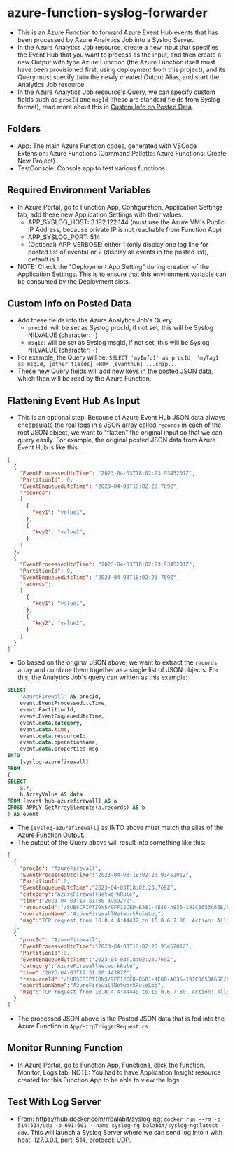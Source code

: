 # azure-function-syslog-forwarder

- This is an Azure Function to forward Azure Event Hub events that has been processed by Azure Analytics Job into a Syslog Server.
- In the Azure Analytics Job resource, create a new Input that specifies the Event Hub that you want to process as the input, and then create a new Output with type Azure Function (the Azure Function itself must have been provisioned first, using deployment from this project), and its Query must specify `INTO` the newly created Output Alias, and start the Analytics Job resource.
- In the Azure Analytics Job resource's Query, we can specify custom fields such as `procId` and `msgId` (these are standard fields from Syslog format), read more about this in [Custom Info on Posted Data](#custom-info-on-posted-data).

## Folders

- App: The main Azure Function codes, generated with VSCode Extension: Azure Functions (Command Pallette: Azure Functions: Create New Project)
- TestConsole: Console app to test various functions

## Required Environment Variables

- In Azure Portal, go to Function App, Configuration, Application Settings tab, add these new Application Settings with their values:
  - APP_SYSLOG_HOST: 3.192.122.144 (must use the Azure VM's Public IP Address, because private IP is not reachable from Function App)
  - APP_SYSLOG_PORT: 514
  - (Optional) APP_VERBOSE: either 1 (only display one log line for posted list of events) or 2 (display all events in the posted list), default is 1
- NOTE: Check the "Deployment App Setting" during creation of the Application Settings. This is to ensure that this environment variable can be consumed by the Deployment slots.

## Custom Info on Posted Data

- Add these fields into the Azure Analytics Job's Query:
  - `procId`: will be set as Syslog procId, if not set, this will be Syslog NILVALUE (character: `-`)
  - `msgId`: will be set as Syslog msgId, if not set, this will be Syslog NILVALUE (character: `-`)
- For example, the Query will be: `SELECT 'myInfo1' as procId, 'myTag1' as msgId, [other fields] FROM [eventhub] ...snip...`
- These new Query fields will add new keys in the posted JSON data, which then will be read by the Azure Function.

## Flattening Event Hub As Input

- This is an optional step. Because of Azure Event Hub JSON data always encapsulate the real logs in a JSON array called `records` in each of the root JSON object, we want to "flatten" the original input so that we can query easily. For example, the original posted JSON data from Azure Event Hub is like this:

```json
[
  {
    "EventProcessedUtcTime": "2023-04-03T18:02:23.9345201Z",
    "PartitionId": 0,
    "EventEnqueuedUtcTime": "2023-04-03T18:02:23.769Z",
    "records": 
    [
      {
        "key1": "value1",
      },
      {
        "key2": "value2",
      }
    ]
  },
  {
    "EventProcessedUtcTime": "2023-04-03T18:02:23.9345201Z",
    "PartitionId": 0,
    "EventEnqueuedUtcTime": "2023-04-03T18:02:23.769Z",
    "records": 
    [
      {
        "key1": "value1",
      },
      {
        "key2": "value2",
      }
    ]
  }
]
```

- So based on the original JSON above, we want to extract the `records` array and combine them together as a single list of JSON objects. For this, the Analytics Job's query can written as this example:

```sql
SELECT
    'AzureFirewall' AS procId,
    event.EventProcessedUtcTime,
    event.PartitionId,
    event.EventEnqueuedUtcTime,
    event.data.category,
    event.data.time,
    event.data.resourceId,
    event.data.operationName,
    event.data.properties.msg
INTO
    [syslog-azurefirewall]
FROM
(
SELECT   
    a.*,
    b.ArrayValue AS data
FROM [event-hub-azurefirewall] AS a  
CROSS APPLY GetArrayElements(a.records) AS b
) AS event
```

- The `[syslog-azurefirewall]` as INTO above must match the alias of the Azure Function Output.
- The output of the Query above will result into something like this:

```json
[
  {
    "procId": "AzureFirewall",
    "EventProcessedUtcTime":"2023-04-03T18:02:23.9345201Z",
    "PartitionId":0,
    "EventEnqueuedUtcTime":"2023-04-03T18:02:23.769Z",
    "category":"AzureFirewallNetworkRule",
    "time":"2023-04-03T17:51:00.395927Z",
    "resourceId":"/SUBSCRIPTIONS/9FF12CED-B581-4E80-A835-191C0653A65E/RESOURCEGROUPS/RG/PROVIDERS/MICROSOFT.NETWORK/AZUREFIREWALLS/FW001",
    "operationName":"AzureFirewallNetworkRuleLog",
    "msg":"TCP request from 10.0.4.4:44432 to 10.0.6.7:80. Action: Allow. Rule Collection: RevProxy. Rule: WebsiteRequest"
  },
  {
    "procId": "AzureFirewall",
    "EventProcessedUtcTime":"2023-04-03T18:02:23.9345201Z",
    "PartitionId":0,
    "EventEnqueuedUtcTime":"2023-04-03T18:02:23.769Z",
    "category":"AzureFirewallNetworkRule",
    "time":"2023-04-03T17:51:00.44382Z",
    "resourceId":"/SUBSCRIPTIONS/9FF12CED-B581-4E80-A835-191C0653A65E/RESOURCEGROUPS/RG/PROVIDERS/MICROSOFT.NETWORK/AZUREFIREWALLS/FW001",
    "operationName":"AzureFirewallNetworkRuleLog",
    "msg":"TCP request from 10.0.4.4:44440 to 10.0.6.7:80. Action: Allow. Rule Collection: RevProxy. Rule: WebsiteRequest"
  }
]
```

- The processed JSON above is the Posted JSON data that is fed into the Azure Function in `App/HttpTriggerRequest.cs`.

## Monitor Running Function

- In Azure Portal, go to Function App, Functions, click the function, Monitor, Logs tab. NOTE: You had to have Application Insight resource created for this Function App to be able to view the logs.

## Test With Log Server

- From: <https://hub.docker.com/r/balabit/syslog-ng>: `docker run --rm -p 514:514/udp -p 601:601 --name syslog-ng balabit/syslog-ng:latest -edv`. This will launch a Syslog Server where we can send log into it with host: 127.0.0.1, port: 514, protocol: UDP.
